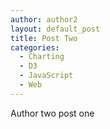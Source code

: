 ```yaml
---
author: author2
layout: default_post
title: Post Two
categories:
  - Charting
  - D3
  - JavaScript
  - Web
---
```


Author two post one
